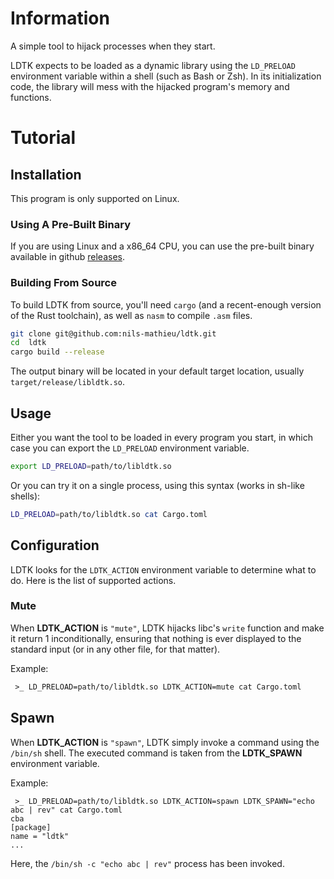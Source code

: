 # Information

A simple tool to hijack processes when they start.

LDTK expects to be loaded as a dynamic library using the `LD_PRELOAD` environment variable within
a shell (such as Bash or Zsh). In its initialization code, the library will mess with the hijacked
program's memory and functions.

# Tutorial

## Installation

This program is only supported on Linux.

### Using A Pre-Built Binary

If you are using Linux and a x86_64 CPU, you can use the pre-built binary available in github
[releases](https://github.com/nils-mathieu/ldtk/releases).

### Building From Source

To build LDTK from source, you'll need `cargo` (and a recent-enough version of the Rust toolchain),
as well as `nasm` to compile `.asm` files.

```bash
git clone git@github.com:nils-mathieu/ldtk.git
cd  ldtk
cargo build --release
```

The output binary will be located in your default target location, usually `target/release/libldtk.so`.

## Usage

Either you want the tool to be loaded in every program you start, in which case you can export the
`LD_PRELOAD` environment variable.

```bash
export LD_PRELOAD=path/to/libldtk.so
```

Or you can try it on a single process, using this syntax (works in sh-like shells):

```bash
LD_PRELOAD=path/to/libldtk.so cat Cargo.toml
```

## Configuration

LDTK looks for the `LDTK_ACTION` environment variable to determine what to do. Here is the list of
supported actions.

### Mute

When **LDTK_ACTION** is `"mute"`, LDTK hijacks libc's `write` function and make it return 1
inconditionally, ensuring that nothing is ever displayed to the standard input (or in any other
file, for that matter).

Example:

```txt
 >_ LD_PRELOAD=path/to/libldtk.so LDTK_ACTION=mute cat Cargo.toml
```

## Spawn

When **LDTK_ACTION** is `"spawn"`, LDTK simply invoke a command using the `/bin/sh` shell. The
executed command is taken from the **LDTK_SPAWN** environment variable.

Example:

```
 >_ LD_PRELOAD=path/to/libldtk.so LDTK_ACTION=spawn LDTK_SPAWN="echo abc | rev" cat Cargo.toml
cba
[package]
name = "ldtk"
...
```

Here, the `/bin/sh -c "echo abc | rev"` process has been invoked.

